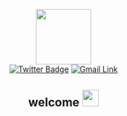 <div id="header" align="center">
  <img src="https://media.giphy.com/media/L1R1tvI9svkIWwpVYr/giphy.gif" width="100"/>
</div>
<div id="badges" align="center">
  <a href="https://twitter.com/karenastevens_"><img src="https://img.shields.io/badge/Twitter-1DA1F2?style=for-the-badge&logo=twitter&logoColor=white" alt="Twitter Badge"></a>
  <a href="mailto:karenastevens001@gmail.com"><img src="https://img.shields.io/badge/Gmail-D14836?style=for-the-badge&logo=gmail&logoColor=white" alt="Gmail Link"></a>
</div>
<div align="center">
  <h2>
    welcome
    <img src="https://media.giphy.com/media/hvRJCLFzcasrR4ia7z/giphy.gif" width="30px"/>
  </h2>
</div>
